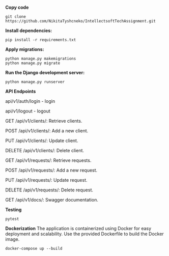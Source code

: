 **Copy code**
```
git clone https://github.com/NikitaTyshcneko/IntellectsoftTechAssignment.git
```
**Install dependencies:**
```
pip install -r requirements.txt
```
**Apply migrations:**
```
python manage.py makemigrations
python manage.py migrate
```
**Run the Django development server:**
```
python manage.py runserver
```
**API Endpoints**

api/v1/auth/login - login 

api/v1/logout - logout

GET /api/v1/clients/: Retrieve clients.

POST /api/v1/clients/: Add a new client.

PUT /api/v1/clients/: Update client.

DELETE /api/v1/clients/: Delete client.

GET /api/v1/requests/: Retrieve requests.

POST /api/v1/requests/: Add a new request.

PUT /api/v1/requests/: Update request.

DELETE /api/v1/requests/: Delete request.

GET /api/v1/docs/: Swagger documentation.

**Testing**
```
pytest
```
**Dockerization** 
The application is containerized using Docker for easy deployment and scalability. Use the provided Dockerfile to build the Docker image.
```
docker-compose up --build
``` 

